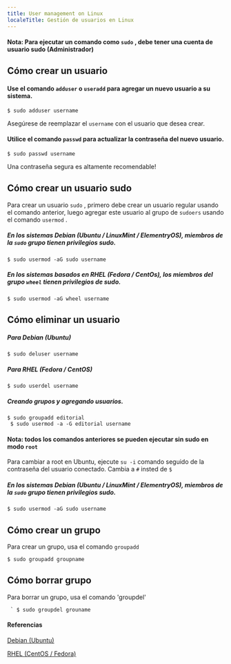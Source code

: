 ```yaml
---
title: User management on Linux
localeTitle: Gestión de usuarios en Linux
---
```

#### Nota: Para ejecutar un comando como `sudo` , debe tener una cuenta de usuario sudo (Administrador)

## Cómo crear un usuario

#### Use el comando `adduser` o `useradd` para agregar un nuevo usuario a su sistema.
```
$ sudo adduser username 
```

Asegúrese de reemplazar el `username` con el usuario que desea crear.

#### Utilice el comando `passwd` para actualizar la contraseña del nuevo usuario.
```
$ sudo passwd username 
```

Una contraseña segura es altamente recomendable!

## Cómo crear un usuario sudo

Para crear un usuario `sudo` , primero debe crear un usuario regular usando el comando anterior, luego agregar este usuario al grupo de `sudoers` usando el comando `usermod` .

##### En los sistemas Debian (Ubuntu / LinuxMint / ElementryOS), miembros de la `sudo` grupo tienen privilegios sudo.
```
$ sudo usermod -aG sudo username 
```

##### En los sistemas basados ​​en RHEL (Fedora / CentOs), los miembros del grupo `wheel` tienen privilegios de sudo.
```
$ sudo usermod -aG wheel username 
```

## Cómo eliminar un usuario

##### Para Debian (Ubuntu)
```
$ sudo deluser username 
```

##### Para RHEL (Fedora / CentOS)
```
$ sudo userdel username 
```

##### Creando grupos y agregando usuarios.
```
$ sudo groupadd editorial 
 $ sudo usermod -a -G editorial username 
```

#### Nota: todos los comandos anteriores se pueden ejecutar sin sudo en modo `root`

Para cambiar a root en Ubuntu, ejecute `su -i` comando seguido de la contraseña del usuario conectado. Cambia a `#` insted de `$`

##### En los sistemas Debian (Ubuntu / LinuxMint / ElementryOS), miembros de la `sudo` grupo tienen privilegios sudo.
```
$ sudo usermod -aG sudo username 
```

## Cómo crear un grupo

Para crear un grupo, usa el comando `groupadd`
```
$ sudo groupadd groupname 
```

## Cómo borrar grupo

Para borrar un grupo, usa el comando 'groupdel'

`` ` $ sudo groupdel grouname``

#### Referencias

[Debian (Ubuntu)](https://www.digitalocean.com/community/tutorials/how-to-add-and-delete-users-on-ubuntu-16-04)

[RHEL (CentOS / Fedora)](https://www.digitalocean.com/community/tutorials/how-to-add-and-delete-users-on-a-centos-7-server)